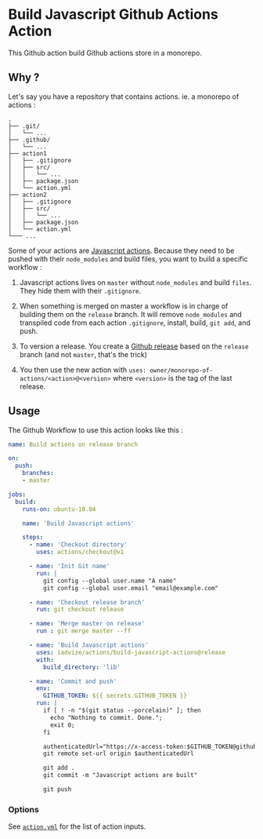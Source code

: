 Build Javascript Github Actions Action
======================================

This Github action build Github actions store in a monorepo.

## Why ?

Let's say you have a repository that contains actions. ie. a monorepo of actions : 

```
.
├── .git/
│   └── ...
├── .github/
│   └── ...
├── action1
│   ├── .gitignore
│   ├── src/
│   │   └── ...
│   ├── package.json
│   └── action.yml
├── action2
│   ├── .gitignore
│   ├── src/
│   │   └── ...
│   ├── package.json
│   └── action.yml
└─── ...
```

Some of your actions are [Javascript actions](https://help.github.com/en/articles/about-actions#types-of-actions).
Because they need to be pushed with their `node_modules` and build files, you want to build a specific workflow : 

1. Javascript actions lives on `master` without `node_modules` and build `files`. They hide them with their `.gitignore`.

2. When something is merged on master a workflow is in charge of building them on the `release` branch. It will remove
   `node_modules` and transpiled code from each action `.gitignore`, install, build, `git add`, and push.

3. To version a release. You create a [Github release](https://help.github.com/en/articles/creating-releases) based on the
   `release` branch (and not `master`, that's the trick)

4. You then use the new action with `uses: owner/monorepo-of-actions/<action>@<version>` where `<version>` is the
   tag of the last release.

## Usage

The Github Workflow to use this action looks like this : 

```yaml
name: Build actions on release branch

on:
  push:
    branches:
    - master

jobs:
  build:
    runs-on: ubuntu-18.04

    name: 'Build Javascript actions'

    steps:
      - name: 'Checkout directory'
        uses: actions/checkout@v1

      - name: 'Init Git name'
        run: |
          git config --global user.name "A name"
          git config --global user.email "email@example.com"

      - name: 'Checkout release branch'
        run: git checkout release

      - name: 'Merge master on release'
        run : git merge master --ff

      - name: 'Build Javascript actions'
        uses: iadvize/actions/build-javascript-actions@release
        with:
          build_directory: 'lib'

      - name: 'Commit and push'
        env:
          GITHUB_TOKEN: ${{ secrets.GITHUB_TOKEN }}
        run: |
          if [ ! -n "$(git status --porcelain)" ]; then
            echo "Nothing to commit. Done.";
            exit 0;
          fi

          authenticatedUrl="https://x-access-token:$GITHUB_TOKEN@github.com/$GITHUB_REPOSITORY.git"
          git remote set-url origin $authenticatedUrl

          git add .
          git commit -m "Javascript actions are built"

          git push
```

### Options

See [`action.yml`](./action.yml) for the list of action inputs.


